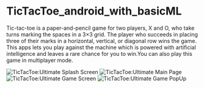 # TicTacToe_android_with_basicML

Tic-tac-toe is a paper-and-pencil game for two players, X and O, who take turns marking the spaces in a 3×3 grid. The player who succeeds in placing three of their marks in a horizontal, vertical, or diagonal row wins the game. This apps lets you play against the machine which is powered with artificial intelligence and leaves a rare chance for you to win.You can also play this game in multiplayer mode.


![TicTacToe:Ultimate Splash Screen](https://lh3.googleusercontent.com/KhTKmMtqSvfcB9Lm7lTcmSpVvZ_36F43_etRR1l1R7rx15dNNezQ_vWoSD8cWHwP7w=w1366-h584-rw)
![TicTacToe:Ultimate Main Page](https://lh3.googleusercontent.com/YApvXKjaQbyW-gm_BQybPQS96djcAQcEw3yKYJFx2me_octsynRBsMpDT7kpICwl3Z4=w1366-h584-rw)
![TicTacToe:Ultimate Game Screen](https://lh3.googleusercontent.com/0Z9yum8LfJkNX8zD0tEk0Wj9UG6r1hPSLku5LAZKMQJMuQvPlWFLkusC0yYPawWd2KI=w1366-h584-rw)
![TicTacToe:Ultimate Game PopUp](https://lh3.googleusercontent.com/lw3r3viGqaVl4M-gmS_7KcyNqeAJpmfRq9jUgNnBGOXHQ3GvHcb_e3qYduAVEo1ZzPo=w1366-h584-rw)


